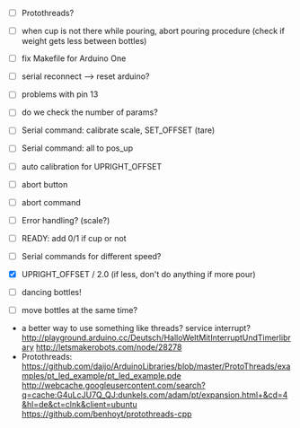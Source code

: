 

 - [ ] Protothreads?
 - [ ] when cup is not there while pouring, abort pouring procedure (check if weight gets less between bottles)
 - [ ] fix Makefile for Arduino One
 - [ ] serial reconnect --> reset arduino?
 - [ ] problems with pin 13
 - [ ] do we check the number of params?
 - [ ] Serial command: calibrate scale, SET_OFFSET (tare)
 - [ ] Serial command: all to pos_up
 - [ ] auto calibration for UPRIGHT_OFFSET
 - [ ] abort button
 - [ ] abort command
 - [ ] Error handling? (scale?)
 - [ ] READY: add 0/1 if cup or not
 - [ ] Serial commands for different speed?
 - [x] UPRIGHT_OFFSET / 2.0 (if less, don't do anything if more pour)
 - [ ] dancing bottles!
 - [ ] move bottles at the same time?


 
 - a better way to use something like threads? service interrupt?
        http://playground.arduino.cc/Deutsch/HalloWeltMitInterruptUndTimerlibrary
        http://letsmakerobots.com/node/28278
 - Protothreads:
    https://github.com/daijo/ArduinoLibraries/blob/master/ProtoThreads/examples/pt_led_example/pt_led_example.pde
    http://webcache.googleusercontent.com/search?q=cache:G4uLcJU7Q_QJ:dunkels.com/adam/pt/expansion.html+&cd=4&hl=de&ct=clnk&client=ubuntu
    https://github.com/benhoyt/protothreads-cpp
